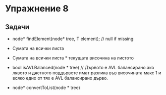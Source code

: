 # Упражнение 8


## Задачи
 - node<T>* findElement(node<T>* tree, T element);
 	// null if missing

 - Сумата на всички листа

 - Сумата на всички листа * текущата височина на листото

 - bool isAVLBalanced(node<T> * tree)
 	// Дървото е AVL балансирано ако лявото и дястното поддървете имат разлика във височината макс 1 и всяко едно от тях е AVL балансирано дърво.

 - node<T>* convertToList(node<T> * tree)




 	

